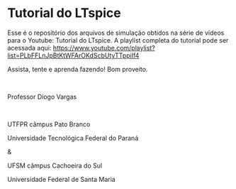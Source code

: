 # Tutorial do LTspice

Esse é o repositório dos arquivos de simulação obtidos na série de vídeos para o Youtube: Tutorial do LTspice.
A playlist completa do tutorial pode ser acessada aqui: https://www.youtube.com/playlist?list=PLbFFLnJpBtKtWFArOKdScbUtyTTppiIf4

Assista, tente e aprenda fazendo! Bom proveito.

<br>

Professor Diogo Vargas

<br>

UTFPR câmpus Pato Branco

Universidade Tecnológica Federal do Paraná

&

UFSM câmpus Cachoeira do Sul

Universidade Federal de Santa Maria
